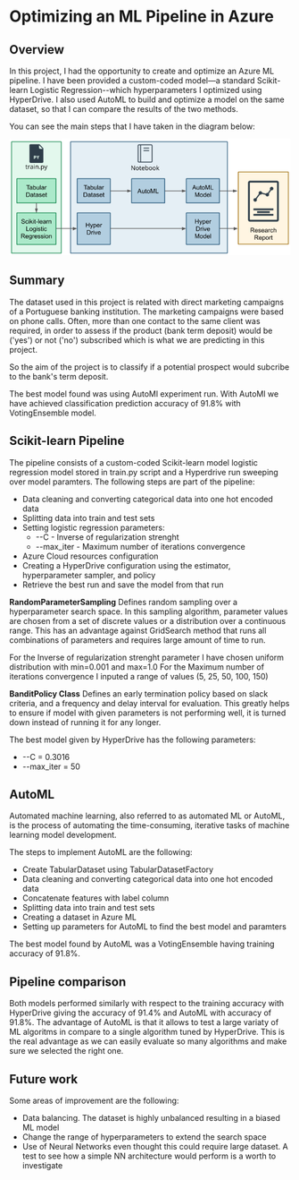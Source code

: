# Optimizing an ML Pipeline in Azure

## Overview

In this project, I had the opportunity to create and optimize an Azure ML pipeline. I have been provided a custom-coded model—a standard Scikit-learn Logistic Regression--which  hyperparameters I optimized using HyperDrive. I also used AutoML to build and optimize a model on the same dataset, so that I can compare the results of the two methods.

You can see the main steps that I have taken in the diagram below:

![image](creating-and-optimizing-an-ml-pipeline.png)

## Summary
The dataset used in this project is related with direct marketing campaigns of a Portuguese banking institution. The marketing campaigns were based on phone calls. Often, more than one contact to the same client was required, in order to assess if the product (bank term deposit) would be ('yes') or not ('no') subscribed which is what we are predicting in this project.

So the aim of the project is to classify if a potential prospect would subcribe to the bank's term deposit. 

The best model found was using AutoMl experiment run. With AutoMl we have achieved classification prediction accuracy of 91.8% with VotingEnsemble model. 

## Scikit-learn Pipeline
The pipeline consists of a custom-coded Scikit-learn model logistic regression model stored in train.py script and a Hyperdrive run sweeping over model paramters. The following steps are part of the pipeline:
- Data cleaning and converting categorical data into one hot encoded data
- Splitting data into train and test sets
- Setting logistic regression parameters: 
    - --C - Inverse of regularization strenght 
    - --max_iter - Maximum number of iterations convergence
- Azure Cloud resources configuration
- Creating a HyperDrive configuration using the estimator, hyperparameter sampler, and policy
- Retrieve the best run and save the model from that run

**RandomParameterSampling**
Defines random sampling over a hyperparameter search space. In this sampling algorithm, parameter values are chosen from a set of discrete values or a distribution over a continuous range. This has an advantage against GridSearch method that runs all combinations of parameters and requires large amount of time to run.

For the Inverse of regularization strenght parameter I have chosen uniform distribution with min=0.001 and max=1.0 
For the Maximum number of iterations convergence I inputed a range of values (5, 25, 50, 100, 150)

**BanditPolicy Class**
Defines an early termination policy based on slack criteria, and a frequency and delay interval for evaluation. This greatly helps to ensure if model with given parameters is not performing well, it is turned down instead of running it for any longer.  

The best model given by HyperDrive has the following parameters:
- --C = 0.3016
- --max_iter = 50


## AutoML
Automated machine learning, also referred to as automated ML or AutoML, is the process of automating the time-consuming, iterative tasks of machine learning model development. 

The steps to implement AutoML are the following:
- Create TabularDataset using TabularDatasetFactory
- Data cleaning and converting categorical data into one hot encoded data
- Concatenate features with label column
- Splitting data into train and test sets
- Creating a dataset in Azure ML
- Setting up parameters for AutoML to find the best model and paramters

The best model found by AutoML was a VotingEnsemble having training accuracy of 91.8%.

## Pipeline comparison
Both models performed similarly with respect to the training accuracy with HyperDrive giving the accuracy of 91.4% and AutoML with accuracy of 91.8%. The advantage of AutoML is that it allows to test a large variaty of ML algoritms in compare to a single algorithm tuned by HyperDrive. This is the real advantage as we can easily evaluate so many algorithms and make sure we selected the right one. 

## Future work
Some areas of improvement are the following:
- Data balancing. The dataset is highly unbalanced resulting in a biased ML model 
- Change the range of hyperparameters to extend the search space 
- Use of Neural Networks even thought this could require large dataset. A test to see how a simple NN architecture would perform is a worth to investigate

